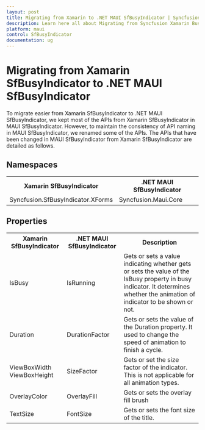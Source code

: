 ```yaml
---
layout: post
title: Migrating from Xamarin to .NET MAUI SfBusyIndicator | Syncfusion 
description: Learn here all about Migrating from Syncfusion Xamarin BusyIndicator to Syncfusion .NET MAUI BusyIndicator control and more.
platform: maui
control: SfBusyIndicator
documentation: ug
---  
```


# Migrating from Xamarin SfBusyIndicator to .NET MAUI SfBusyIndicator 

To migrate easier from Xamarin SfBusyIndicator to .NET MAUI SfBusyIndicator, we kept most of the APIs from Xamarin SfBusyIndicator in MAUI SfBusyIndicator. However, to maintain the consistency of API naming in MAUI SfBusyIndicator, we renamed some of the APIs. The APIs that have been changed in MAUI SfBusyIndicator from Xamarin SfBusyIndicator are detailed as follows.

## Namespaces 

<table>
<tr>
<th>Xamarin SfBusyIndicator</th>
<th>.NET MAUI SfBusyIndicator</th></tr>
<tr>
<td>Syncfusion.SfBusyIndicator.XForms</td>
<td>Syncfusion.Maui.Core</td></tr>
</table>

## Properties

<table> 
<tr>
<th>Xamarin SfBusyIndicator</th>
<th>.NET MAUI SfBusyIndicator</th>
<th>Description</th></tr>
<tr>
<td> IsBusy </td>
<td>IsRunning</td>
<td>Gets or sets a value indicating whether gets or sets the value of the IsBusy property in busy indicator. It determines whether the animation of indicator to be shown or not.</td></tr>
<tr>
<td>Duration</td>
<td>DurationFactor</td>
<td>Gets or sets the value of the Duration property. It used to change the speed of animation to finish a cycle.</td></tr>
<tr>
<td>ViewBoxWidth ViewBoxHeight</td>
<td>SizeFactor</td>
<td>Gets or set the size factor of the indicator. This is not applicable for all animation types.</td></tr>
<tr>
<td>OverlayColor</td>
<td>OverlayFill</td>
<td>Gets or sets the overlay fill brush</td></tr>
<tr>
<td>TextSize</td>
<td>FontSize</td>
<td>Gets or sets the font size of the title.</td></tr>
</table> 
